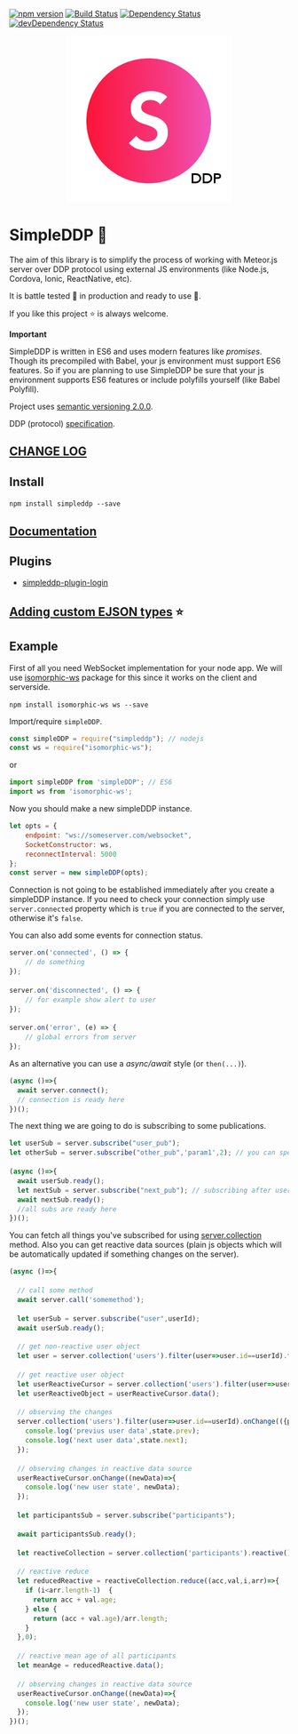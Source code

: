 [![npm version](https://badge.fury.io/js/simpleddp.svg)](https://badge.fury.io/js/simpleddp)
[![Build Status](https://travis-ci.org/Gregivy/simpleddp.svg?branch=master)](https://travis-ci.org/Gregivy/simpleddp)
[![Dependency Status](https://david-dm.org/gregivy/simpleddp.svg)](https://david-dm.org/gregivy/simpleddp)
[![devDependency Status](https://david-dm.org/gregivy/simpleddp/dev-status.svg)](https://david-dm.org/gregivy/simpleddp#info=devDependencies)

<p align="center">
  <img width="300" height="300" src="https://github.com/Gregivy/simpleddp/raw/master/simpleddp.png">
</p>

# SimpleDDP 🥚

The aim of this library is to simplify the process of working with Meteor.js server over DDP protocol using external JS environments (like Node.js, Cordova, Ionic, ReactNative, etc).

It is battle tested 🏰 in production and ready to use 🔨.

If you like this project ⭐ is always welcome.

**Important**

SimpleDDP is written in ES6 and uses modern features like *promises*. Though its precompiled with Babel, your js environment must support ES6 features. So if you are planning to use SimpleDDP be sure that your js environment supports ES6 features or include polyfills yourself (like Babel Polyfill).

Project uses [semantic versioning 2.0.0](https://semver.org/spec/v2.0.0.html).

DDP (protocol) [specification](https://github.com/meteor/meteor/blob/devel/packages/ddp/DDP.md).

## [CHANGE LOG](https://github.com/Gregivy/simpleddp/blob/master/CHANGELOG.md)

## Install

`npm install simpleddp --save`

## [Documentation](https://gregivy.github.io/simpleddp/simpleDDP.html)

## Plugins

* [simpleddp-plugin-login](https://github.com/Gregivy/simpleddp-plugin-login)

## [Adding custom EJSON types](https://github.com/Gregivy/simpleddp/blob/master/custom_ejson.md) ⭐

## Example

First of all you need WebSocket implementation for your node app.
We will use [isomorphic-ws](https://www.npmjs.com/package/isomorphic-ws) package for this
since it works on the client and serverside.

`npm install isomorphic-ws ws --save`

Import/require `simpleDDP`.

```javascript
const simpleDDP = require("simpleddp"); // nodejs
const ws = require("isomorphic-ws");
```

or

```javascript
import simpleDDP from 'simpleDDP'; // ES6
import ws from 'isomorphic-ws';
```

Now you should make a new simpleDDP instance.

```javascript
let opts = {
    endpoint: "ws://someserver.com/websocket",
    SocketConstructor: ws,
    reconnectInterval: 5000
};
const server = new simpleDDP(opts);
```

Connection is not going to be established immediately after you create a simpleDDP instance. If you need to check your connection simply use `server.connected` property which is `true` if you are connected to the server, otherwise it's `false`.

You can also add some events for connection status.

```javascript
server.on('connected', () => {
    // do something
});

server.on('disconnected', () => {
    // for example show alert to user
});

server.on('error', (e) => {
    // global errors from server
});
```

As an alternative you can use a *async/await* style (or `then(...)`).

```javascript
(async ()=>{
  await server.connect();
  // connection is ready here
})();
```

The next thing we are going to do is subscribing to some publications.

```javascript
let userSub = server.subscribe("user_pub");
let otherSub = server.subscribe("other_pub",'param1',2); // you can specify arguments for subscription

(async ()=>{
  await userSub.ready();
  let nextSub = server.subscribe("next_pub"); // subscribing after userSub is ready
  await nextSub.ready();
  //all subs are ready here
})();
```

You can fetch all things you've subscribed for using [server.collection](https://gregivy.github.io/simpleddp/simpleDDP.html#collection) method.
Also you can get reactive data sources (plain js objects which will be automatically updated if something changes on the server).


```javascript
(async ()=>{

  // call some method
  await server.call('somemethod');

  let userSub = server.subscribe("user",userId);
  await userSub.ready();

  // get non-reactive user object
  let user = server.collection('users').filter(user=>user.id==userId).fetch()[0];

  // get reactive user object
  let userReactiveCursor = server.collection('users').filter(user=>user.id==userId).reactive().one();
  let userReactiveObject = userReactiveCursor.data();

  // observing the changes
  server.collection('users').filter(user=>user.id==userId).onChange(({prev,next})=>{
    console.log('previus user data',state.prev);
    console.log('next user data',state.next);
  });

  // observing changes in reactive data source
  userReactiveCursor.onChange((newData)=>{
    console.log('new user state', newData);
  });

  let participantsSub = server.subscribe("participants");

  await participantsSub.ready();

  let reactiveCollection = server.collection('participants').reactive();

  // reactive reduce
  let reducedReactive = reactiveCollection.reduce((acc,val,i,arr)=>{
    if (i<arr.length-1)  {
      return acc + val.age;
    } else {
      return (acc + val.age)/arr.length;
    }
  },0);

  // reactive mean age of all participants
  let meanAge = reducedReactive.data();

  // observing changes in reactive data source
  userReactiveCursor.onChange((newData)=>{
    console.log('new user state', newData);
  });
})();
```
